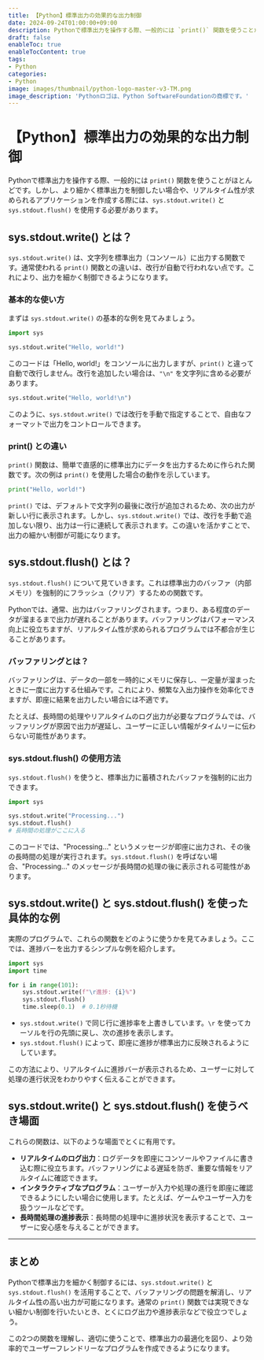 ```yaml
---
title: 【Python】標準出力の効果的な出力制御
date: 2024-09-24T01:00:00+09:00
description: Pythonで標準出力を操作する際、一般的には `print()` 関数を使うことがほとんどです。
draft: false
enableToc: true
enableTocContent: true
tags: 
- Python
categories: 
- Python
image: images/thumbnail/python-logo-master-v3-TM.png
image_description: 'Pythonロゴは、Python SoftwareFoundationの商標です。'
---
```


# 【Python】標準出力の効果的な出力制御

Pythonで標準出力を操作する際、一般的には `print()` 関数を使うことがほとんどです。しかし、より細かく標準出力を制御したい場合や、リアルタイム性が求められるアプリケーションを作成する際には、`sys.stdout.write()` と `sys.stdout.flush()` を使用する必要があります。

## sys.stdout.write() とは？

`sys.stdout.write()` は、文字列を標準出力（コンソール）に出力する関数です。通常使われる `print()` 関数との違いは、改行が自動で行われない点です。これにより、出力を細かく制御できるようになります。

### 基本的な使い方

まずは `sys.stdout.write()` の基本的な例を見てみましょう。

```python
import sys

sys.stdout.write("Hello, world!")
```

このコードは「Hello, world!」をコンソールに出力しますが、`print()` と違って自動で改行しません。改行を追加したい場合は、`"\n"` を文字列に含める必要があります。

```python
sys.stdout.write("Hello, world!\n")
```

このように、`sys.stdout.write()` では改行を手動で指定することで、自由なフォーマットで出力をコントロールできます。

### print() との違い

`print()` 関数は、簡単で直感的に標準出力にデータを出力するために作られた関数です。次の例は `print()` を使用した場合の動作を示しています。

```python
print("Hello, world!")
```

`print()` では、デフォルトで文字列の最後に改行が追加されるため、次の出力が新しい行に表示されます。しかし、`sys.stdout.write()` では、改行を手動で追加しない限り、出力は一行に連続して表示されます。この違いを活かすことで、出力の細かい制御が可能になります。

## sys.stdout.flush() とは？

`sys.stdout.flush()` について見ていきます。これは標準出力のバッファ（内部メモリ）を強制的にフラッシュ（クリア）するための関数です。

Pythonでは、通常、出力はバッファリングされます。つまり、ある程度のデータが溜まるまで出力が遅れることがあります。バッファリングはパフォーマンス向上に役立ちますが、リアルタイム性が求められるプログラムでは不都合が生じることがあります。

### バッファリングとは？

バッファリングは、データの一部を一時的にメモリに保存し、一定量が溜まったときに一度に出力する仕組みです。これにより、頻繁な入出力操作を効率化できますが、即座に結果を出力したい場合には不適です。

たとえば、長時間の処理やリアルタイムのログ出力が必要なプログラムでは、バッファリングが原因で出力が遅延し、ユーザーに正しい情報がタイムリーに伝わらない可能性があります。

### sys.stdout.flush() の使用方法

`sys.stdout.flush()` を使うと、標準出力に蓄積されたバッファを強制的に出力できます。

```python
import sys

sys.stdout.write("Processing...")
sys.stdout.flush()
# 長時間の処理がここに入る
```

このコードでは、"Processing..." というメッセージが即座に出力され、その後の長時間の処理が実行されます。`sys.stdout.flush()` を呼ばない場合、"Processing..." のメッセージが長時間の処理の後に表示される可能性があります。

## sys.stdout.write() と sys.stdout.flush() を使った具体的な例

実際のプログラムで、これらの関数をどのように使うかを見てみましょう。ここでは、進捗バーを出力するシンプルな例を紹介します。

```python
import sys
import time

for i in range(101):
    sys.stdout.write(f"\r進捗: {i}%")
    sys.stdout.flush()
    time.sleep(0.1)  # 0.1秒待機
```

- `sys.stdout.write()` で同じ行に進捗率を上書きしています。`\r` を使ってカーソルを行の先頭に戻し、次の進捗を表示します。
- `sys.stdout.flush()` によって、即座に進捗が標準出力に反映されるようにしています。

この方法により、リアルタイムに進捗バーが表示されるため、ユーザーに対して処理の進行状況をわかりやすく伝えることができます。

## sys.stdout.write() と sys.stdout.flush() を使うべき場面

これらの関数は、以下のような場面でとくに有用です。

- **リアルタイムのログ出力**：ログデータを即座にコンソールやファイルに書き込む際に役立ちます。バッファリングによる遅延を防ぎ、重要な情報をリアルタイムに確認できます。
- **インタラクティブなプログラム**：ユーザーが入力や処理の進行を即座に確認できるようにしたい場合に使用します。たとえば、ゲームやユーザー入力を扱うツールなどです。
- **長時間処理の進捗表示**：長時間の処理中に進捗状況を表示することで、ユーザーに安心感を与えることができます。

---

## まとめ

Pythonで標準出力を細かく制御するには、`sys.stdout.write()` と `sys.stdout.flush()` を活用することで、バッファリングの問題を解消し、リアルタイム性の高い出力が可能になります。通常の `print()` 関数では実現できない細かい制御を行いたいとき、とくにログ出力や進捗表示などで役立つでしょう。

この2つの関数を理解し、適切に使うことで、標準出力の最適化を図り、より効率的でユーザーフレンドリーなプログラムを作成できるようになります。
